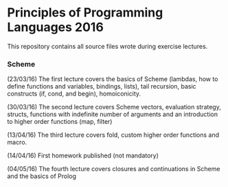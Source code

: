 # Principles of Programming Languages 2016

This repository contains all source files wrote during exercise lectures.

### Scheme

(23/03/16) The first lecture covers the basics of Scheme (lambdas, how to define functions and variables, bindings, lists), tail recursion, basic constructs (if, cond, and begin), homoiconicity.

(30/03/16) The second lecture covers Scheme vectors, evaluation strategy, structs, functions with indefinite number of arguments and an introduction to higher order functions (map, filter)

(13/04/16) The third lecture covers fold, custom higher order functions and macro.

(14/04/16) First homework published (not mandatory)

(04/05/16) The fourth lecture covers closures and continuations in Scheme and the basics of Prolog
